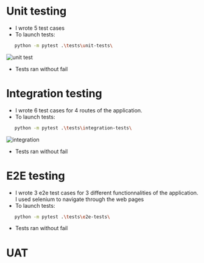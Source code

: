 # Unit testing
-   I wrote 5 test cases
-   To launch tests: 
```bash
   python -m pytest .\tests\unit-tests\
```
![unit test](https://user-images.githubusercontent.com/62619786/172247151-ab98ff82-f117-4a0a-9559-c16a46a9d1f9.PNG)

-   Tests ran without fail

# Integration testing
-   I wrote 6 test cases for 4 routes of the application.
-   To launch tests: 
```bash
   python -m pytest .\tests\integration-tests\
```
![integration](https://user-images.githubusercontent.com/62619786/172247135-f4b86c78-9058-4cc1-9235-1063fa0b2df3.png)

-   Tests ran without fail

# E2E testing
-   I wrote 3 e2e test cases for 3 different functionnalities of the application. I used selenium to navigate through the web pages
-   To launch tests: 
```bash
   python -m pytest .\tests\e2e-tests\
```

-   Tests ran without fail

# UAT
